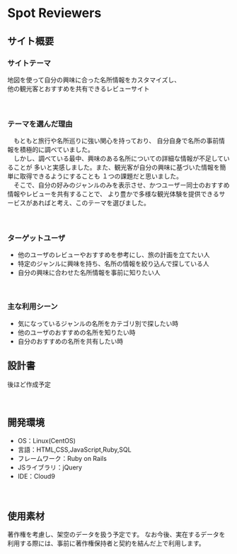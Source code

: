 # Spot Reviewers

## サイト概要
### サイトテーマ
地図を使って自分の興味に合った名所情報をカスタマイズし、<br>
他の観光客とおすすめを共有できるレビューサイト

　
### テーマを選んだ理由
　もともと旅行や名所巡りに強い関心を持っており、
自分自身で名所の事前情報を積極的に調べていました。<br>
　しかし、調べている最中、興味のある名所についての詳細な情報が不足していることが
多いと実感しました。また、観光客が自分の興味に基づいた情報を簡単に取得できるようにすることも
１つの課題だと思いました。<br>
　そこで、自分の好みのジャンルのみを表示させ、かつユーザー同士のおすすめ情報やレビューを共有することで、
より豊かで多様な観光体験を提供できるサービスがあればと考え、このテーマを選びました。

　
### ターゲットユーザ
- 他のユーザのレビューやおすすめを参考にし、旅の計画を立てたい人
- 特定のジャンルに興味を持ち、名所の情報を絞り込んで探している人
- 自分の興味に合わせた名所情報を事前に知りたい人

​
### 主な利用シーン
- 気になっているジャンルの名所をカテゴリ別で探したい時
- 他のユーザのおすすめの名所を知りたい時
- 自分のおすすめの名所を共有したい時
​
　
## 設計書
後ほど作成予定

​
## 開発環境
- OS：Linux(CentOS)
- 言語：HTML,CSS,JavaScript,Ruby,SQL
- フレームワーク：Ruby on Rails
- JSライブラリ：jQuery
- IDE：Cloud9

　
## 使用素材

著作権を考慮し、架空のデータを扱う予定です。
なお今後、実在するデータを利用する際には、事前に著作権保持者と契約を結んだ上で利用します。